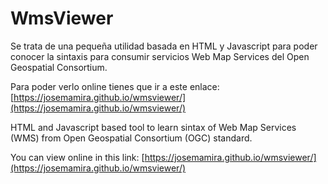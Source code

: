 # WmsViewer

Se trata de una pequeña utilidad basada en HTML y Javascript para poder conocer la sintaxis para consumir servicios Web Map Services del Open Geospatial Consortium.

Para poder verlo online tienes que ir a este enlace: [https://josemamira.github.io/wmsviewer/](https://josemamira.github.io/wmsviewer/)

HTML and Javascript based tool to learn sintax of Web Map Services (WMS) from  Open Geospatial Consortium (OGC) standard.

You can view online in this link: [https://josemamira.github.io/wmsviewer/](https://josemamira.github.io/wmsviewer/)
